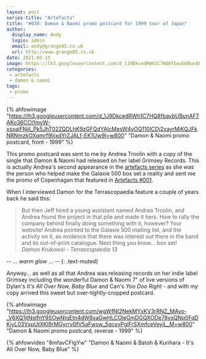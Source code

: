 ```yaml
---
layout: post
series-title: "Artefacts" 
title: "#030: Damon & Naomi promo postcard for 1999 tour of Japan"
author:
  display_name: Andy
  login: admin
  email: andy@grange85.co.uk
  url: http://www.grange85.co.uk
date: 2021-03-15
image: https://lh3.googleusercontent.com/d_1J9DkcedRWh1C7HQ8fbavbUBunAF7AKo36CCt1myW-xsxaiFNjjl_Pk5JhT02ZQDLhK9zGFQdYAlcMesW4yOQ110lCDj2xayrMiKQJFkNRNmzkOXqmrf9lijxdYrZJALf-EK1Uw9I=w2400
categories:
 - artefacts
 - damon & naomi
tags:
 - promo
---
```


{% ahfowimage "https://lh3.googleusercontent.com/d_1J9DkcedRWh1C7HQ8fbavbUBunAF7AKo36CCt1myW-xsxaiFNjjl_Pk5JhT02ZQDLhK9zGFQdYAlcMesW4yOQ110lCDj2xayrMiKQJFkNRNmzkOXqmrf9lijxdYrZJALf-EK1Uw9I=w800" "Damon & Naomi promo postcard, front - 1999" %}

This promo postcard was sent to me by Andrea Troolin with a copy of the single that Damon & Naomi had released on her label Grimsey Records. This is actually Andrea's second appearance in the [artefacts series](/category/artefacts/) as she was the person who helped make the Galaxie 500 box set a reality and sent me the promo of Copenhagen that featured in [Artefacts #001](/2019/06/07/artefacts-001-galaxie-500-advance-cd/).


<!--more-->

When I interviewed Damon for the Terrascopaedia feature a couple of years back he said this:

> But then Jeff hired a young assistant named Andrea Troolin, and Andrea found the project in that pile and made it hers. How to rally the company behind finally doing something with it, however? Your website! Andrea pointed to the Galaxie 500 mailing list, and the activity on it, as evidence that there was interest out there in the band and its out-of-print catalogue. Next thing you know... box set!  
_Damon Krukowsi - Terrascopaedia 13_

-- ... _warm glow_ ... -- 
{: .text-muted}

Anyway... as well as all that Andrea was releasing records on her indie label Grimsey including the wonderful Damon & Naomi 7" of live versions of Dylan's _It's All Over Now, Baby Blue_ and Can's _Yoo Doo Right_ - and with my copy arrived this sweet but over-tightly-cropped postcard.

{% ahfowimage "https://lh3.googleusercontent.com/wgWfNI2NekMYxKV3rRNZ_MAyo-_V6XQ1jtNstfnY9SOwNIgEtn4dW8xaGwHLCOleGmDGQXODe78ysQNq0FqDKjyL03VxpUtXKl9rMGyrrv0fV5aFwsw_5qcxyPglFrSXmfceVeyjL_M=w800" "Damon & Naomi promo postcard, reverse - 1999" %}

{% ahfowvideo "8mfavCFlgYw" "Damon & Naomi & Batoh & Kurihara - It's All Over Now, Baby Blue" %}

